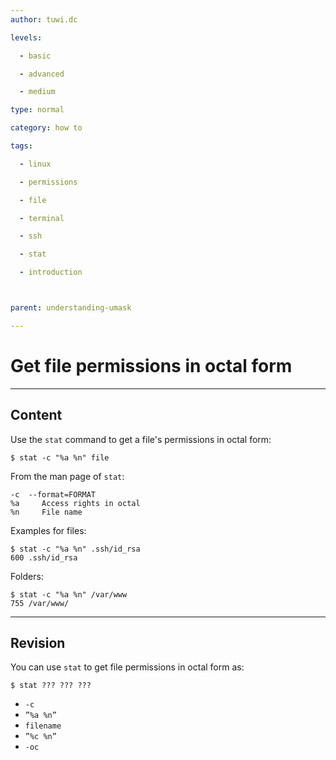 ```yaml
---
author: tuwi.dc

levels:

  - basic

  - advanced

  - medium

type: normal

category: how to

tags:

  - linux

  - permissions

  - file

  - terminal

  - ssh

  - stat

  - introduction



parent: understanding-umask

---
```


# Get file permissions in octal form

---
## Content

Use the `stat` command to get a file's permissions in octal form:
```
$ stat -c "%a %n" file
```

From the man page of `stat`:
```
-c  --format=FORMAT
%a     Access rights in octal
%n     File name
```
Examples for files:
```
$ stat -c "%a %n" .ssh/id_rsa 
600 .ssh/id_rsa
```
Folders:
```
$ stat -c "%a %n" /var/www
755 /var/www/
```

---
## Revision

You can use `stat` to get file permissions in octal form as:
```
$ stat ??? ??? ???
```

* `-c`
* `”%a %n”`
* `filename`
* `”%c %n”`
* `-oc`

